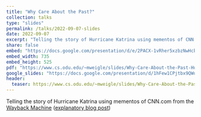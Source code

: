 ```yaml
---
title: "Why Care About the Past?"
collection: talks
type: "slides"
permalink: /talks/2022-09-07-slides
date: 2022-09-07
excerpt: "Telling the story of Hurricane Katrina using mementos of CNN.com from the [Wayback Machine](https://web.archive.org/) ([explanatory blog post](https://ws-dl.blogspot.com/2022/09/2022-09-06-why-care-about-past.html))"
share: false
embed: "https://docs.google.com/presentation/d/e/2PACX-1vRher5xzbzNwHcbPNswd-1UjTMNEK-skRtzwu79cdp2MJqeIOyqRzXTe3P6eJaRyxZwVyDDMOaWvKse/embed?start=true&loop=true&delayms=4000"
embed_width: 735
embed_height: 525
pdf: "https://www.cs.odu.edu/~mweigle/slides/Why-Care-About-the-Past-Hurricane-Katrina-edition-2022.pdf"
google_slides: "https://docs.google.com/presentation/d/1hFew1CPjtbx9QWu7ZQyyWlq7E203Q7595FrkxcbaN9s/"
header:
  teaser: https://www.cs.odu.edu/~mweigle/slides/Why-Care-About-the-Past-Hurricane-Katrina-edition-2022.png
---
```

Telling the story of Hurricane Katrina using mementos of CNN.com from the [Wayback Machine](https://web.archive.org/) ([explanatory blog post](https://ws-dl.blogspot.com/2022/09/2022-09-06-why-care-about-past.html))
